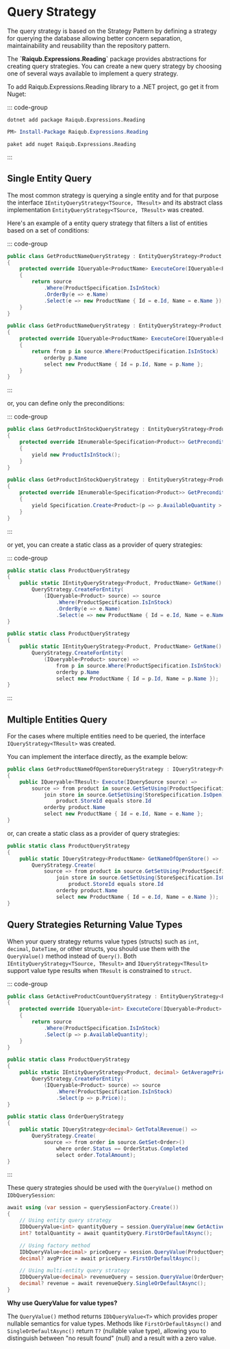 # Query Strategy

The query strategy is based on the Strategy Pattern by defining a strategy for querying the database allowing better concern separation, maintainability and reusability than the repository pattern.

The **\`Raiqub.Expressions.Reading\`** package provides abstractions for creating query strategies. You can create a new query strategy by choosing one of several ways available to implement a query strategy.

To add Raiqub.Expressions.Reading library to a .NET project, go get it from Nuget:

::: code-group

```shell [.NET CLI]
dotnet add package Raiqub.Expressions.Reading
```

```powershell [Powershell]
PM> Install-Package Raiqub.Expressions.Reading
```

```shell [Paket]
paket add nuget Raiqub.Expressions.Reading
```

:::

## Single Entity Query

The most common strategy is querying a single entity and for that purpose the interface `IEntityQueryStrategy<TSource, TResult>` and its abstract class implementation `EntityQueryStrategy<TSource, TResult>` was created.

Here's an example of a entity query strategy that filters a list of entities based on a set of conditions:

::: code-group

```csharp [Method Chain]
public class GetProductNameQueryStrategy : EntityQueryStrategy<Product, ProductName>
{
    protected override IQueryable<ProductName> ExecuteCore(IQueryable<Product> source)
    {
        return source
            .Where(ProductSpecification.IsInStock)
            .OrderBy(e => e.Name)
            .Select(e => new ProductName { Id = e.Id, Name = e.Name });
    }
}
```

```csharp [Query Syntax]
public class GetProductNameQueryStrategy : EntityQueryStrategy<Product, ProductName>
{
    protected override IQueryable<ProductName> ExecuteCore(IQueryable<Product> source)
    {
        return from p in source.Where(ProductSpecification.IsInStock)
            orderby p.Name
            select new ProductName { Id = p.Id, Name = p.Name };
    }
}
```

:::

or, you can define only the preconditions:

::: code-group

```csharp [Named Specification]
public class GetProductInStockQueryStrategy : EntityQueryStrategy<Product>
{
    protected override IEnumerable<Specification<Product>> GetPreconditions()
    {
        yield new ProductIsInStock();
    }
}
```

```csharp [Anonymous Specification]
public class GetProductInStockQueryStrategy : EntityQueryStrategy<Product>
{
    protected override IEnumerable<Specification<Product>> GetPreconditions()
    {
        yield Specification.Create<Product>(p => p.AvailableQuantity > 0);
    }
}
```

:::

or yet, you can create a static class as a provider of query strategies:

::: code-group

```csharp [Method Chain]
public static class ProductQueryStrategy
{
    public static IEntityQueryStrategy<Product, ProductName> GetName() =>
        QueryStrategy.CreateForEntity(
            (IQueryable<Product> source) => source
                .Where(ProductSpecification.IsInStock)
                .OrderBy(e => e.Name)
                .Select(e => new ProductName { Id = e.Id, Name = e.Name });
}
```

```csharp [Query Syntax]
public static class ProductQueryStrategy
{
    public static IEntityQueryStrategy<Product, ProductName> GetName() =>
        QueryStrategy.CreateForEntity(
            (IQueryable<Product> source) =>
                from p in source.Where(ProductSpecification.IsInStock)
                orderby p.Name
                select new ProductName { Id = p.Id, Name = p.Name });
}
```

:::

## Multiple Entities Query

For the cases where multiple entities need to be queried, the interface `IQueryStrategy<TResult>` was created.

You can implement the interface directly, as the example below:

```csharp
public class GetProductNameOfOpenStoreQueryStrategy : IQueryStrategy<ProductName>
{
    public IQueryable<TResult> Execute(IQuerySource source) =>
        source => from product in source.GetSetUsing(ProductSpecification.IsInStock)
            join store in source.GetSetUsing(StoreSpecification.IsOpen) on
                product.StoreId equals store.Id
            orderby product.Name
            select new ProductName { Id = e.Id, Name = e.Name };
}
```

or, can create a static class as a provider of query strategies:

```csharp
public static class ProductQueryStrategy
{
    public static IQueryStrategy<ProductName> GetNameOfOpenStore() =>
        QueryStrategy.Create(
            source => from product in source.GetSetUsing(ProductSpecification.IsInStock)
                join store in source.GetSetUsing(StoreSpecification.IsOpen) on
                    product.StoreId equals store.Id
                orderby product.Name
                select new ProductName { Id = e.Id, Name = e.Name });
}
```

## Query Strategies Returning Value Types

When your query strategy returns value types (structs) such as `int`, `decimal`, `DateTime`, or other structs, you should use them with the `QueryValue()` method instead of `Query()`. Both `IEntityQueryStrategy<TSource, TResult>` and `IQueryStrategy<TResult>` support value type results when `TResult` is constrained to `struct`.

::: code-group

```csharp [Entity Query - Class]
public class GetActiveProductCountQueryStrategy : EntityQueryStrategy<Product, int>
{
    protected override IQueryable<int> ExecuteCore(IQueryable<Product> source)
    {
        return source
            .Where(ProductSpecification.IsInStock)
            .Select(p => p.AvailableQuantity);
    }
}
```

```csharp [Entity Query - Factory]
public static class ProductQueryStrategy
{
    public static IEntityQueryStrategy<Product, decimal> GetAveragePrice() =>
        QueryStrategy.CreateForEntity(
            (IQueryable<Product> source) => source
                .Where(ProductSpecification.IsInStock)
                .Select(p => p.Price));
}
```

```csharp [Multi-Entity Query]
public static class OrderQueryStrategy
{
    public static IQueryStrategy<decimal> GetTotalRevenue() =>
        QueryStrategy.Create(
            source => from order in source.GetSet<Order>()
                where order.Status == OrderStatus.Completed
                select order.TotalAmount);
}
```

:::

These query strategies should be used with the `QueryValue()` method on `IDbQuerySession`:

```csharp
await using (var session = querySessionFactory.Create())
{
    // Using entity query strategy
    IDbQueryValue<int> quantityQuery = session.QueryValue(new GetActiveProductCountQueryStrategy());
    int? totalQuantity = await quantityQuery.FirstOrDefaultAsync();

    // Using factory method
    IDbQueryValue<decimal> priceQuery = session.QueryValue(ProductQueryStrategy.GetAveragePrice());
    decimal? avgPrice = await priceQuery.FirstOrDefaultAsync();

    // Using multi-entity query strategy
    IDbQueryValue<decimal> revenueQuery = session.QueryValue(OrderQueryStrategy.GetTotalRevenue());
    decimal? revenue = await revenueQuery.SingleOrDefaultAsync();
}
```

**Why use QueryValue for value types?**

The `QueryValue()` method returns `IDbQueryValue<T>` which provides proper nullable semantics for value types. Methods like `FirstOrDefaultAsync()` and `SingleOrDefaultAsync()` return `T?` (nullable value type), allowing you to distinguish between "no result found" (null) and a result with a zero value.